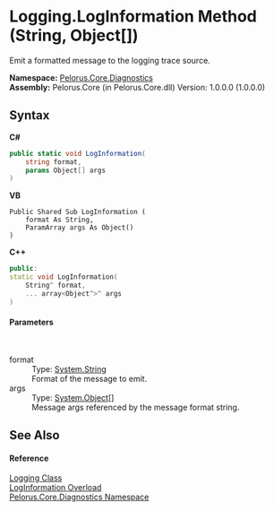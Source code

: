 # Logging.LogInformation Method (String, Object[])
 

Emit a formatted message to the logging trace source.

**Namespace:**&nbsp;<a href="9C794B0B">Pelorus.Core.Diagnostics</a><br />**Assembly:**&nbsp;Pelorus.Core (in Pelorus.Core.dll) Version: 1.0.0.0 (1.0.0.0)

## Syntax

**C#**<br />
``` C#
public static void LogInformation(
	string format,
	params Object[] args
)
```

**VB**<br />
``` VB
Public Shared Sub LogInformation ( 
	format As String,
	ParamArray args As Object()
)
```

**C++**<br />
``` C++
public:
static void LogInformation(
	String^ format, 
	... array<Object^>^ args
)
```


#### Parameters
&nbsp;<dl><dt>format</dt><dd>Type: <a href="http://msdn2.microsoft.com/en-us/library/s1wwdcbf" target="_blank">System.String</a><br />Format of the message to emit.</dd><dt>args</dt><dd>Type: <a href="http://msdn2.microsoft.com/en-us/library/e5kfa45b" target="_blank">System.Object</a>[]<br />Message args referenced by the message format string.</dd></dl>

## See Also


#### Reference
<a href="4F40DA64">Logging Class</a><br /><a href="F25975EA">LogInformation Overload</a><br /><a href="9C794B0B">Pelorus.Core.Diagnostics Namespace</a><br />